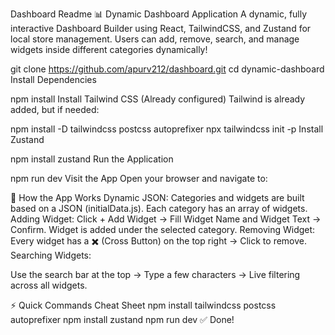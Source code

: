 Dashboard Readme
📊 Dynamic Dashboard Application
A dynamic, fully interactive Dashboard Builder using React, TailwindCSS, and Zustand for local store management.
Users can add, remove, search, and manage widgets inside different categories dynamically!

git clone <https://github.com/apurv212/dashboard.git>
cd dynamic-dashboard
Install Dependencies

npm install
Install Tailwind CSS (Already configured) Tailwind is already added, but if needed:

npm install -D tailwindcss postcss autoprefixer
npx tailwindcss init -p
Install Zustand

npm install zustand
Run the Application

npm run dev
Visit the App Open your browser and navigate to:

💠 How the App Works
Dynamic JSON:
Categories and widgets are built based on a JSON (initialData.js).
Each category has an array of widgets.
Adding Widget:
Click + Add Widget → Fill Widget Name and Widget Text → Confirm.
Widget is added under the selected category.
Removing Widget:
Every widget has a ✖️ (Cross Button) on the top right → Click to remove.
Searching Widgets:

Use the search bar at the top → Type a few characters → Live filtering across all widgets.


⚡ Quick Commands Cheat Sheet
npm install tailwindcss postcss autoprefixer
npm install zustand
npm run dev
✅ Done!
